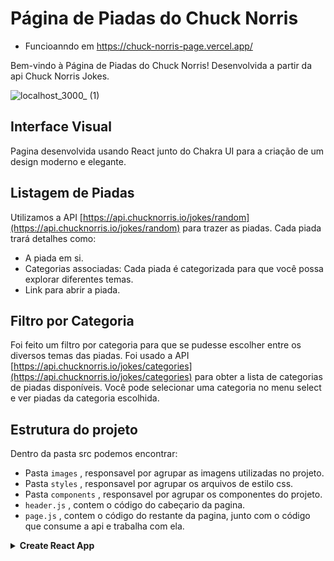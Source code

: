 # Página de Piadas do Chuck Norris
- Funcioanndo em https://chuck-norris-page.vercel.app/

Bem-vindo à Página de Piadas do Chuck Norris! Desenvolvida a partir da api Chuck Norris Jokes.

![localhost_3000_ (1)](https://github.com/EmanuelBitenc/ChuckNorris_Page/assets/63247451/9746a5d1-1390-4534-b8fd-d2abb374d695)


## Interface Visual

Pagina desenvolvida usando React junto do Chakra UI para a criação de um design moderno e elegante.

## Listagem de Piadas

Utilizamos a API [https://api.chucknorris.io/jokes/random](https://api.chucknorris.io/jokes/random) para trazer as piadas. Cada piada trará detalhes como:

- A piada em si.
- Categorias associadas: Cada piada é categorizada para que você possa explorar diferentes temas.
- Link para abrir a piada.

## Filtro por Categoria

Foi feito um filtro por categoria para que se pudesse escolher entre os diversos temas das piadas. Foi usado a API [https://api.chucknorris.io/jokes/categories](https://api.chucknorris.io/jokes/categories) para obter a lista de categorias de piadas disponíveis. Você pode selecionar uma categoria no menu select e ver piadas da categoria escolhida.

## Estrutura do projeto
 Dentro da pasta src podemos encontrar:
 - Pasta `images` , responsavel por agrupar as imagens utilizadas no projeto.
 - Pasta `styles` , responsavel por agrupar os arquivos de estilo css.
 - Pasta `components` , responsavel por agrupar os componentes do projeto.
  - `header.js` , contem o código do cabeçario da pagina.
  - `page.js` , contem o código do restante da pagina, junto com o código que consume a api e trabalha com ela.

<details><summary><b>Create React App</summary>


# Getting Started with Create React App

This project was bootstrapped with [Create React App](https://github.com/facebook/create-react-app).

## Available Scripts

In the project directory, you can run:

### `yarn start`

Runs the app in the development mode.\
Open [http://localhost:3000](http://localhost:3000) to view it in your browser.

The page will reload when you make changes.\
You may also see any lint errors in the console.

### `yarn test`

Launches the test runner in the interactive watch mode.\
See the section about [running tests](https://facebook.github.io/create-react-app/docs/running-tests) for more information.

### `yarn build`

Builds the app for production to the `build` folder.\
It correctly bundles React in production mode and optimizes the build for the best performance.

The build is minified and the filenames include the hashes.\
Your app is ready to be deployed!

See the section about [deployment](https://facebook.github.io/create-react-app/docs/deployment) for more information.

### `yarn eject`

**Note: this is a one-way operation. Once you `eject`, you can't go back!**

If you aren't satisfied with the build tool and configuration choices, you can `eject` at any time. This command will remove the single build dependency from your project.

Instead, it will copy all the configuration files and the transitive dependencies (webpack, Babel, ESLint, etc) right into your project so you have full control over them. All of the commands except `eject` will still work, but they will point to the copied scripts so you can tweak them. At this point you're on your own.

You don't have to ever use `eject`. The curated feature set is suitable for small and middle deployments, and you shouldn't feel obligated to use this feature. However we understand that this tool wouldn't be useful if you couldn't customize it when you are ready for it.

## Learn More

You can learn more in the [Create React App documentation](https://facebook.github.io/create-react-app/docs/getting-started).

To learn React, check out the [React documentation](https://reactjs.org/).

### Code Splitting

This section has moved here: [https://facebook.github.io/create-react-app/docs/code-splitting](https://facebook.github.io/create-react-app/docs/code-splitting)

### Analyzing the Bundle Size

This section has moved here: [https://facebook.github.io/create-react-app/docs/analyzing-the-bundle-size](https://facebook.github.io/create-react-app/docs/analyzing-the-bundle-size)

### Making a Progressive Web App

This section has moved here: [https://facebook.github.io/create-react-app/docs/making-a-progressive-web-app](https://facebook.github.io/create-react-app/docs/making-a-progressive-web-app)

### Advanced Configuration

This section has moved here: [https://facebook.github.io/create-react-app/docs/advanced-configuration](https://facebook.github.io/create-react-app/docs/advanced-configuration)

### Deployment

This section has moved here: [https://facebook.github.io/create-react-app/docs/deployment](https://facebook.github.io/create-react-app/docs/deployment)

### `yarn build` fails to minify

This section has moved here: [https://facebook.github.io/create-react-app/docs/troubleshooting#npm-run-build-fails-to-minify](https://facebook.github.io/create-react-app/docs/troubleshooting#npm-run-build-fails-to-minify)

</details>
